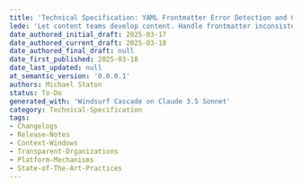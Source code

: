 ```yaml
---
title: 'Technical Specification: YAML Frontmatter Error Detection and Correction System'
lede: 'Let content teams develop content. Handle frontmatter inconsistencies gracefully for a seamless user experience.'
date_authored_initial_draft: 2025-03-17
date_authored_current_draft: 2025-03-18
date_authored_final_draft: null
date_first_published: 2025-03-18
date_last_updated: null
at_semantic_version: '0.0.0.1'
authors: Michael Staton
status: To-Do
generated_with: 'Windsurf Cascade on Claude 3.5 Sonnet'
category: Technical-Specification
tags:
- Changelogs
- Release-Notes
- Context-Windows
- Transparent-Organizations
- Platform-Mechanisms
- State-of-The-Art-Practices
---
```

